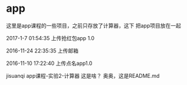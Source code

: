 ﻿# app
这里是app课程的一些项目，之前只存放了计算器，这下 把app项目放在一起

2017-1-7 01:54:35
上传抢红包app 1.0

2016-11-24 22:35:35
上传邮箱

2016-11-10 17:22:40
上传点名app1.0

jisuanqi
app课程-实验2-计算器
这是啥？
奥奥，这是README.md
